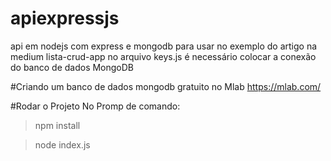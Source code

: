 # apiexpressjs
api em nodejs com express e mongodb para usar no exemplo do artigo na medium lista-crud-app
no arquivo keys.js é necessário colocar a conexão do banco de dados MongoDB
 
#Criando um banco de dados mongodb gratuito no Mlab
https://mlab.com/


#Rodar o Projeto
No Promp de comando:
>npm install

>node index.js
